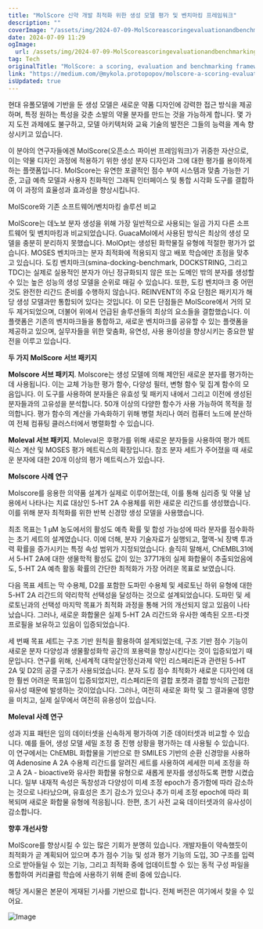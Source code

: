 ```yaml
---
title: "MolScore 신약 개발 최적화 위한 생성 모델 평가 및 벤치마킹 프레임워크"
description: ""
coverImage: "/assets/img/2024-07-09-MolScoreascoringevaluationandbenchmarkingframeworkforgenerativemodelsindenovodrugdesign_0.png"
date: 2024-07-09 11:29
ogImage:
  url: /assets/img/2024-07-09-MolScoreascoringevaluationandbenchmarkingframeworkforgenerativemodelsindenovodrugdesign_0.png
tag: Tech
originalTitle: "MolScore: a scoring, evaluation and benchmarking framework for generative models in de novo drug design"
link: "https://medium.com/@mykola.protopopov/molscore-a-scoring-evaluation-and-benchmarking-framework-for-generative-models-in-de-novo-drug-bcdb8a41471e"
isUpdated: true
---
```


현대 유폴모델에 기반을 둔 생성 모델은 새로운 약품 디자인에 강력한 접근 방식을 제공하며, 특정 원하는 특성을 갖춘 소발의 약물 분자를 만드는 것을 가능하게 합니다. 몇 가지 도전 과제에도 불구하고, 모델 아키텍처와 교육 기술의 발전은 그들의 능력을 계속 향상시키고 있습니다.

이 분야의 연구자들에겐 MolScore(오픈소스 파이썬 프레임워크)가 귀중한 자산으로, 이는 약물 디자인 과정에 적용하기 위한 생성 분자 디자인과 그에 대한 평가를 용이하게 하는 플랫폼입니다. MolScore는 유연한 포괄적인 점수 부여 시스템과 맞춤 가능한 기준, 고급 예측 모델과 사용자 친화적인 그래픽 인터페이스 및 통합 시각화 도구를 결합하여 이 과정의 효율성과 효과성을 향상시킵니다.

MolScore와 기존 소프트웨어/벤치마킹 솔루션 비교

MolScore는 데노보 분자 생성을 위해 가장 일반적으로 사용되는 일곱 가지 다른 소프트웨어 및 벤치마킹과 비교되었습니다. GuacaMol에서 사용된 방식은 최상의 생성 모델을 충분히 분리하지 못했습니다. MolOpt는 생성된 화학물질 유형에 적절한 평가가 없습니다. MOSES 벤치마크는 분자 최적화에 적용되지 않고 배포 학습에만 초점을 맞추고 있습니다. 도킹 벤치마크(smina-docking-benchmark, DOCKSTRING, 그리고 TDC)는 실제로 실용적인 분자가 아닌 정규화되지 않은 또는 도메인 밖의 분자를 생성할 수 있는 높은 성능의 생성 모델을 순위로 매길 수 있습니다. 또한, 도킹 벤치마크 중 어떤 것도 완전한 리간드 준비를 수행하지 않습니다. REINVENT의 주요 단점은 패키지가 해당 생성 모델과만 통합되어 있다는 것입니다. 이 모든 단점들은 MolScore에서 거의 모두 제거되었으며, 더불어 위에서 언급된 솔루션들의 최상의 요소들을 결합했습니다. 이 플랫폼은 기존의 벤치마크들을 통합하고, 새로운 벤치마크를 공유할 수 있는 플랫폼을 제공하고 있으며, 실무자들을 위한 맞춤화, 유연성, 사용 용이성을 향상시키는 중요한 발전을 이루고 있습니다.

<!-- cozy-coder - 수평 -->

<ins class="adsbygoogle"
     style="display:block"
     data-ad-client="ca-pub-4877378276818686"
     data-ad-slot="1107185301"
     data-ad-format="auto"
     data-full-width-responsive="true"></ins>

<script>
     (adsbygoogle = window.adsbygoogle || []).push({});
</script>

**두 가지 MolScore 서브 패키지**

**Molscore 서브 패키지**. Molscore는 생성 모델에 의해 제안된 새로운 분자를 평가하는 데 사용됩니다. 이는 교체 가능한 평가 함수, 다양성 필터, 변형 함수 및 집계 함수의 모음입니다. 이 도구를 사용하여 분자들은 유효성 및 패키지 내에서 그리고 이전에 생성된 분자들과의 고유성을 분석합니다. 50개 이상의 다양한 함수가 사용 가능하여 목적을 정의합니다. 평가 함수의 계산을 가속화하기 위해 병렬 처리나 여러 컴퓨터 노드에 분산하여 전체 컴퓨팅 클러스터에서 병렬화할 수 있습니다.

**Moleval 서브 패키지**. Moleval은 후평가를 위해 새로운 분자들을 사용하여 평가 메트릭스 계산 및 MOSES 평가 메트릭스의 확장입니다. 참조 분자 세트가 주어졌을 때 새로운 분자에 대한 20개 이상의 평가 메트릭스가 있습니다.

**Molscore 사례 연구**

<!-- cozy-coder - 수평 -->

<ins class="adsbygoogle"
     style="display:block"
     data-ad-client="ca-pub-4877378276818686"
     data-ad-slot="1107185301"
     data-ad-format="auto"
     data-full-width-responsive="true"></ins>

<script>
     (adsbygoogle = window.adsbygoogle || []).push({});
</script>

Molscore를 응용한 의약품 설계가 실제로 이루어졌는데, 이를 통해 심리증 및 약물 남용에서 나타나는 치료 대상인 5-HT 2A 수용체를 위한 새로운 리간드를 생성했습니다. 이를 위해 분자 최적화를 위한 반복 신경망 생성 모델을 사용했습니다.

최초 목표는 1 μM 농도에서의 활성도 예측 확률 및 합성 가능성에 따라 분자를 점수화하는 초기 세트의 설계였습니다. 이에 더해, 분자 기술자료가 실행되고, 혈액-뇌 장벽 투과력 확률을 증가시키는 특정 속성 범위가 지정되었습니다. 솔직히 말해서, ChEMBL31에서 5-HT 2A에 대한 생물학적 활성도 값이 있는 3771개의 실제 화합물이 추출되었음에도, 5-HT 2A 예측 활동 확률의 간단한 최적화가 가장 어려운 목표로 보였습니다.

다음 목표 세트는 막 수용체, D2를 포함한 도파민 수용체 및 세로토닌 하위 유형에 대한 5-HT 2A 리간드의 약리학적 선택성을 달성하는 것으로 설계되었습니다. 도파민 및 세로토닌과의 선택성 마지막 목표가 최적화 과정을 통해 거의 개선되지 않고 있음이 나타났습니다. 그러나, 새로운 화합물은 실제 5-HT 2A 리간드와 유사한 예측된 오프-타겟 프로필을 보유하고 있음이 입증되었습니다.

세 번째 목표 세트는 구조 기반 원칙을 활용하여 설계되었는데, 구조 기반 점수 기능이 새로운 분자 다양성과 생물활성화학 공간의 포용력을 향상시킨다는 것이 입증되었기 때문입니다. 연구를 위해, 신세계적 대학살안정신과제 약인 리스페리돈과 관련된 5-HT 2A 및 D2의 공결 구조가 사용되었습니다. 분자 도킹 점수 최적화가 새로운 디자인에 대한 훨씬 어려운 목표임이 입증되었지만, 리스페리돈의 결합 포켓과 결합 방식의 근접한 유사성 때문에 발생하는 것이었습니다. 그러나, 여전히 새로운 화학 및 그 결과물에 영향을 미치고, 실제 실무에서 여전히 유용성이 있습니다.

<!-- cozy-coder - 수평 -->

<ins class="adsbygoogle"
     style="display:block"
     data-ad-client="ca-pub-4877378276818686"
     data-ad-slot="1107185301"
     data-ad-format="auto"
     data-full-width-responsive="true"></ins>

<script>
     (adsbygoogle = window.adsbygoogle || []).push({});
</script>

**Moleval 사례 연구**

성과 지표 패턴은 임의 데이터셋을 신속하게 평가하여 기준 데이터셋과 비교할 수 있습니다. 예를 들어, 생성 모델 세밀 조정 중 진행 상황을 평가하는 데 사용될 수 있습니다. 이 연구에서는 ChEMBL 화합물을 기반으로 한 SMILES 기반의 순환 신경망을 사용하여 Adenosine A 2A 수용체 리간드를 알려진 세트를 사용하여 세세한 미세 조정을 하고 A 2A - bioactive와 유사한 화합물 유형으로 새롭게 분자를 생성하도록 편향 시켰습니다. 일부 내재적 속성은 독창성과 다양성이 미세 조정 epoch가 증가함에 따라 감소하는 것으로 나타났으며, 유효성은 초기 감소가 있으나 추가 미세 조정 epoch에 따라 회복되며 새로운 화합물 유형에 적응됩니다. 한편, 초기 사전 교육 데이터셋과의 유사성이 감소합니다.

**향후 개선사항**

MolScore를 향상시킬 수 있는 많은 기회가 분명히 있습니다. 개발자들이 약속했듯이 최적화가 곧 계획되어 있으며 추가 점수 기능 및 성과 평가 기능의 도입, 3D 구조를 입력으로 받아들일 수 있는 기능, 그리고 최적화 중에 업데이트할 수 있는 동적 구성 파일을 통합하여 커리큘럼 학습에 사용하기 위해 준비 중에 있습니다.

<!-- cozy-coder - 수평 -->

<ins class="adsbygoogle"
     style="display:block"
     data-ad-client="ca-pub-4877378276818686"
     data-ad-slot="1107185301"
     data-ad-format="auto"
     data-full-width-responsive="true"></ins>

<script>
     (adsbygoogle = window.adsbygoogle || []).push({});
</script>

해당 게시물은 본문이 게재된 기사를 기반으로 합니다. 전체 버전은 여기에서 찾을 수 있어요.

![Image](/assets/img/2024-07-09-MolScoreascoringevaluationandbenchmarkingframeworkforgenerativemodelsindenovodrugdesign_0.png)
